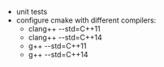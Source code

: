 - unit tests
- configure cmake with different compilers:
  - clang++ --std=C++11
  - clang++ --std=C++14
  - g++ --std=C++11
  - g++ --std=C++14

